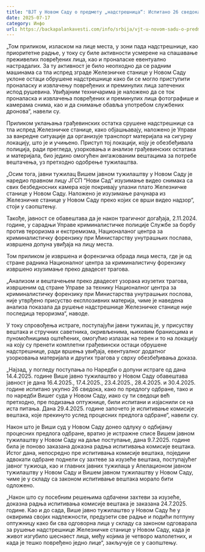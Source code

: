 ```yaml
---
title: "ВЈТ у Новом Саду о предмету „надстрешница“: Испитано 26 сведока, није било терористичког напада"
date: 2025-07-17
category: Инфо
url: https://backapalankavesti.com/info/srbija/vjt-u-novom-sadu-o-predmetu-nadstresnica-ispitano-26-svedoka-nije-bilo-teroristickog-napada/
---
```


„Том приликом, изласком на лице места, у зони пада надстрешнице, као приоритетне радње, у току су биле активности усмерене на спашавање преживелих повређених лица, као и проналаске евентуално настрадалих. За ту активност је било неопходно да се радним машинама са тла испред зграде Железничке станице у Новом Саду уклоне остаци обрушене надстрешнице како би се могло приступити проналаску и извлачењу повређених и преминулих лица затечених испод рушевина. Увиђајним техничарима је наложено да се ток проналаска и извлачења повређених и преминулих лица фотографише и камерама снима, као и да снимање обавља употребом службених дронова“, навели су.

Приликом уклањања грађевинских остатка срушене надстрешнице са тла испред Железничке станице, како објашњавају, наложено је Управи за ванредне ситуације да организује транспорт материјала на сигурну локацију, што је и учињено. Приступ тој локацији, коју је обезбеђивала полиција, ради прегледа, узорковања и анализе грађевинских остатака и материјала, био једино омогућен ангажованим вештацима за потребе вештачења, уз претходно одобрење тужилаштва.

„Осим тога, јавни тужилац Вишем јавном тужилаштву у Новом Саду је наредио правном лицу ЈГСП “Нови Сад” изузимање видео снимака са свих безбедносних камера које покривају улазни плато Железничке станице у Новом Саду. Наложено је изузимање рачунара из Железничке станице у Новом Саду преко којих се врши видео надзор“, стоји у саопштењу.

Такође, јавност се обавештава да је након трагичног догађаја, 2.11.2024. године, у сарадњи Управе криминалистичке полиције Службе за борбу против тероризма и екстремизма, Националаног центра за криминалистичку форензику при Министарству унутрашњих послава, извршена допуна увиђаја на лицу места.

Том приликом је извршена и форензичка обрада лица места, где је од стране радника Националног центра за криминалистичу форензику извршено изузимање преко двадесет трагова.

„Анализом и вештачењем преко двадесет узорака изузетих трагова, извршеним од стране Управе за технику Националног центра за криминалистичку форензику при Министарства унутрашњих послова, није утврђено присуство експлозивних материја, чиме је наведена анализа показала да рушење надстрешнице Железничке станице није последица тероризма“, наводе.

У току спровођења истраге, поступајући јавни тужилац је, у присуству вештака и стручних саветника, окривљенима, њиховим браниоцима и пуномоћницима оштећених, омогућио излазак на терен и то на локацију на коју су пренети комплетни грађевински остаци обрушене надстрешнице, ради вршења увиђаја, евентуалног додатног узорковања материјала и других трагова у сврху обезбеђивања доказа.

„Најзад, у погледу поступања по Наредби о допуни истраге од дана 14.4.2025. године Више јавно тужилаштво у Новом Саду обавештава јавност је дана 16.4.2025., 17.4.2025., 23.4.2025., 28.4.2025. и 30.4.2025. године испитано укупно 26 сведока, како по предлогу одбране, тако и по наредби Вишег суда у Новом Саду, иако су ти сведоци већ претходно, пре подизања оптужнице, били испитани и изјаснили се на иста питања. Дана 29.4.2025. године започето је испитивање комисије вештака, које прекинуто услед процесних предлога одбране“, навели су.

Након што је Виши суд у Новом Саду донео одлуку о одбијању процесних предлога одбране, вратио је истражне списе Вишем јавном тужилаштву у Новом Саду на даље поступање, дана 9.7.2025. године била је поново заказана доказна радња испитивања комисије вештака. Истог дана, непосредно пре испитивања комисије вештака, поједини адвокати одбране поднели су захтеве за изузеће вештака, поступајућег јавног тужиоца, као и главних јавних тужилаца у Апелационом јавном тужилаштву у Новом Саду и Вишем јавном тужилаштву у Новом Саду, чиме је у складу са законом испитивање вештака морало бити одложено.

„Након што су посебним решењима одбачени захтеви за изузеће, доказна радња испитивања комисије вештака је заказана 24.7.2025. године. Као и до сада, Више јавно тужилаштво у Новом Саду ће у оквирима својих надлежности, предузети све радње и подићи потпуну оптужницу како би сва одговорна лица у складу са законом одговарала за рушење надстрешнице Железничке станице у Новом Саду, када је живот изгубило шеснаест лица, међу којима је четворо малолетних, и када је тешко повређено једно лице“, закључује се у саопштењу.
